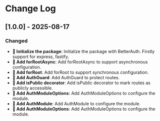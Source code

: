 # Change Log

## [1.0.0] - 2025-08-17

### Changed

- **📌 Initialize the package**: Initialize the package with BetterAuth. Firstly support for express, fastify.
- **📌 Add forRootAsync**: Add forRootAsync to support asynchronous configuration.
- **📌 Add forRoot**: Add forRoot to support synchronous configuration.
- **📌 Add AuthGuard**: Add AuthGuard to protect routes.
- **📌 Add isPublic decorator**: Add isPublic decorator to mark routes as publicly accessible.
- **📌 Add AuthModuleOptions**: Add AuthModuleOptions to configure the module.
- **📌 Add AuthModule**: Add AuthModule to configure the module.
- **📌 Add AuthModuleOptions**: Add AuthModuleOptions to configure the module.
